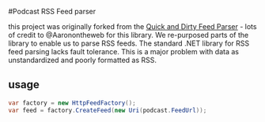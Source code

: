#Podcast RSS Feed parser

this project was originally forked from the [Quick and Dirty Feed Parser](https://github.com/Aaronontheweb/qdfeed) - lots of credit to @Aaronontheweb for this library. We re-purposed parts of the library to enable us to parse RSS feeds. The standard .NET library for RSS feed parsing lacks fault tolerance. This is a major problem with data as unstandardized and poorly formatted as RSS.

## usage
```csharp
var factory = new HttpFeedFactory();
var feed = factory.CreateFeed(new Uri(podcast.FeedUrl));
```